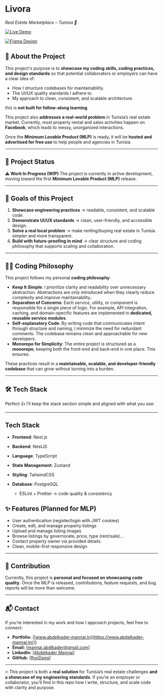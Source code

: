 # Livora

_Real Estate Marketplace – Tunisia 🏡_

[![Live Demo](https://img.shields.io/badge/Livora-Website-4e46e5?style=for-the-badge&logo=vercel&logoColor=white)](https://www.livora.tn/)

[![Figma Design](https://img.shields.io/badge/Figma-Design-black?style=for-the-badge&logo=figma)](https://www.figma.com/design/FSXqH03PAi7ISwVrFxqTK6/Livora---Tuto?node-id=26-400&t=cV8qJHJChiXWkkzT-1)

## 📌 About the Project

This project's purpose is to **showcase my coding skills, coding practices, and design standards** so that potential collaborators or employers can have a clear idea of:

- How I structure codebases for maintainability.
- The UI/UX quality standards I adhere to.
- My approach to clean, consistent, and scalable architecture.

this is **not built for follow-along learning**.

This project also **addresses a real-world problem** in Tunisia’s real estate market. Currently, most property rental and sales activities happen on **Facebook**, which leads to messy, unorganized interactions.

Once the **Minimum Lovable Product (MLP)** is ready, it will be **hosted and advertised for free use** to help people and agencies in Tunisia.

---

## 🚀 Project Status

⚠️ **Work In Progress (WIP)**
The project is currently in active development, moving toward the first **Minimum Lovable Product (MLP)** release.

---

## 🧭 Goals of this Project

1. **Showcase engineering practices** → readable, consistent, and scalable code.
2. **Demonstrate UI/UX standards** → clean, user-friendly, and accessible design.
3. **Solve a real local problem** → make renting/buying real estate in Tunisia simpler and more transparent.
4. **Build with future-proofing in mind** → clear structure and coding philosophy that supports scaling and collaboration.

---

## 🧑‍💻 Coding Philosophy

This project follows my personal **coding philosophy**:

- **Keep It Simple**: I prioritize clarity and readability over unnecessary abstraction. Abstractions are only introduced when they clearly reduce complexity and improve maintainability.
- **Separation of Concerns**: Each service, utility, or component is responsible for a single piece of logic. For example, API integration, caching, and domain-specific features are implemented in **dedicated, reusable service modules**.
- **Self-explanatory Code**: By writing code that communicates intent through structure and naming, I minimize the need for redundant comments. The codebase remains clean and approachable for new developers.
- **Monorepo for Simplicity**: The entire project is structured as a **monorepo**, keeping both the front-end and back-end in one place. This ensures:

These practices result in a **maintainable, scalable, and developer-friendly codebase** that can grow without turning into a burden.

---

## 🛠️ Tech Stack

Perfect 👍 I’ll keep the stack section simple and aligned with what you use:

---

## Tech Stack

- **Frontend**: Next.js
- **Backend**: NestJS
- **Language**: TypeScript
- **State Management**: Zustand
- **Styling**: TailwindCSS
- **Database**: PostgreSQL

  - ESLint + Prettier → code quality & consistency

## ✨ Features (Planned for MLP)

- User authentication (register/login with JWT cookies)
- Create, edit, and manage property listings
- Upload and manage listing images
- Browse listings by governorate, price, type (rent/sale)...
- Contact property owner via provided details
- Clean, mobile-first responsive design

---

## 🤝 Contribution

Currently, this project is **personal and focused on showcasing code quality**. Once the MLP is released, contributions, feature requests, and bug reports will be more than welcome.

---

## 📬 Contact

If you’re interested in my work and how I approach projects, feel free to connect:

- **Portfolio:** \[[www.abdelkader-mannai.tn](https://www.abdelkader-mannai.tn/)]
- **Email:** \[[mannai.abdlkader@gmail.com](mailto:mannai.abdlkader@gmail.com)]
- **LinkedIn:** \[[Abdelkader Mannai](https://www.linkedin.com/in/abdelkader-mannai/)]
- **GitHub:** \[[RyoDagg](https://github.com/RyoDagg)]

---

🔥 This project is both a **real solution** for Tunisia’s real estate challenges **and a showcase of my engineering standards**. If you’re an employer or collaborator, you’ll find in this repo how I write, structure, and scale code with clarity and purpose.
